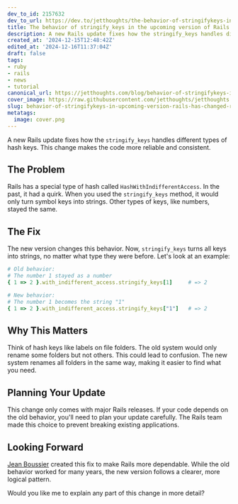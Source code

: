 ```yaml
---
dev_to_id: 2157632
dev_to_url: https://dev.to/jetthoughts/the-behavior-of-stringifykeys-in-the-upcoming-version-of-rails-has-changed-67h
title: The behavior of stringify_keys in the upcoming version of Rails has changed.
description: A new Rails update fixes how the stringify_keys handles different types of hash keys. This change...
created_at: '2024-12-15T12:48:42Z'
edited_at: '2024-12-16T11:37:04Z'
draft: false
tags:
- ruby
- rails
- news
- tutorial
canonical_url: https://jetthoughts.com/blog/behavior-of-stringifykeys-in-upcoming-version-rails-has-changed-ruby/
cover_image: https://raw.githubusercontent.com/jetthoughts/jetthoughts.github.io/master/content/blog/behavior-of-stringifykeys-in-upcoming-version-rails-has-changed-ruby/cover.png
slug: behavior-of-stringifykeys-in-upcoming-version-rails-has-changed-ruby
metatags:
  image: cover.png
---
```

A new Rails update fixes how the `stringify_keys` handles different types of hash keys. This change makes the code more reliable and consistent.

## The Problem

Rails has a special type of hash called `HashWithIndifferentAccess`. In the past, it had a quirk. When you used the `stringify_keys` method, it would only turn symbol keys into strings. Other types of keys, like numbers, stayed the same.

## The Fix

The new version changes this behavior. Now, `stringify_keys` turns all keys into strings, no matter what type they were before. Let's look at an example:

```ruby
# Old behavior:
# The number 1 stayed as a number
{ 1 => 2 }.with_indifferent_access.stringify_keys[1]     # => 2

# New behavior:
# The number 1 becomes the string "1"
{ 1 => 2 }.with_indifferent_access.stringify_keys["1"]   # => 2
```

## Why This Matters

Think of hash keys like labels on file folders. The old system would only rename some folders but not others. This could lead to confusion. The new system renames all folders in the same way, making it easier to find what you need.

## Planning Your Update

This change only comes with major Rails releases. If your code depends on the old behavior, you'll need to plan your update carefully. The Rails team made this choice to prevent breaking existing applications.

## Looking Forward

[Jean Boussier](https://github.com/byroot) created this fix to make Rails more dependable. While the old behavior worked for many years, the new version follows a clearer, more logical pattern.

Would you like me to explain any part of this change in more detail?